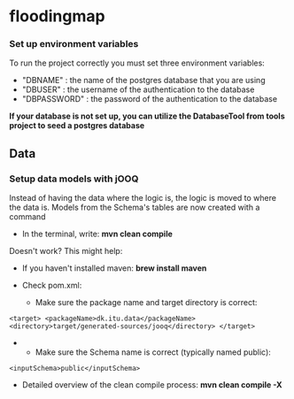# floodingmap

### Set up environment variables
To run the project correctly you must set three environment variables:
- "DBNAME" : the name of the postgres database that you are using
- "DBUSER" : the username of the authentication to the database
- "DBPASSWORD" : the password of the authentication to the database

**If your database is not set up, you can utilize the DatabaseTool from tools project to seed a postgres database**

## Data
### Setup data models with jOOQ
Instead of having the data where the logic is, the logic is moved to where the data is.
Models from the Schema's tables are now created with a command

- In the terminal, write: **mvn clean compile**

Doesn't work? This might help:
- If you haven't installed maven: **brew install maven**

- Check pom.xml: 
  - Make sure the package name and target directory is correct:

`<target>
    <packageName>dk.itu.data</packageName>
    <directory>target/generated-sources/jooq</directory>
</target>`

- - Make sure the Schema name is correct (typically named public):

`<inputSchema>public</inputSchema>`


- Detailed overview of the clean compile process: **mvn clean compile -X**




